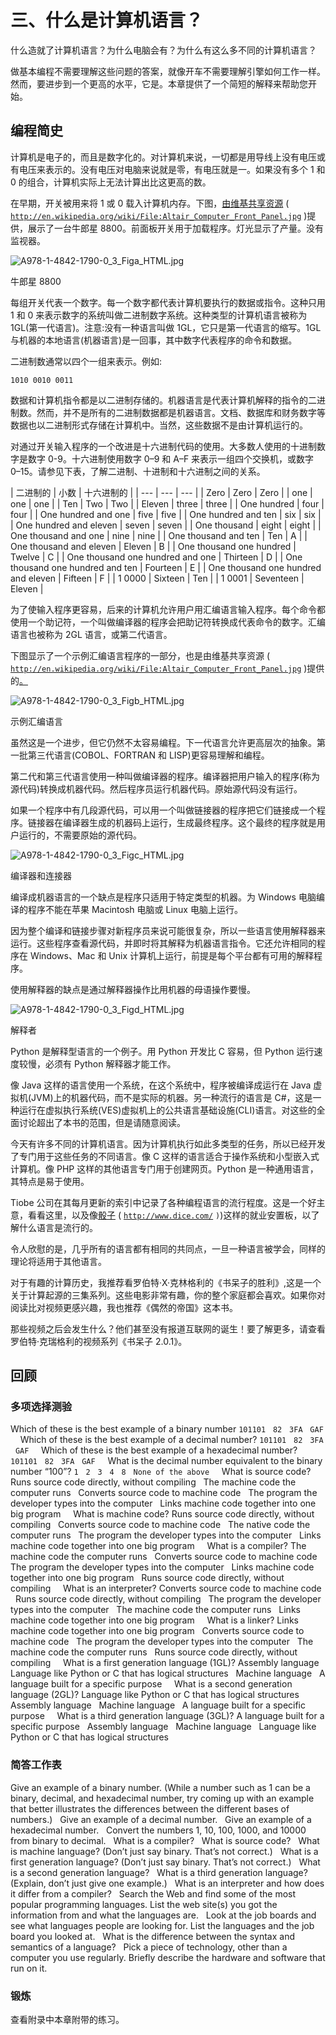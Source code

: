 # 三、什么是计算机语言？

什么造就了计算机语言？为什么电脑会有？为什么有这么多不同的计算机语言？

做基本编程不需要理解这些问题的答案，就像开车不需要理解引擎如何工作一样。然而，要进步到一个更高的水平，它是。本章提供了一个简短的解释来帮助您开始。

## 编程简史

计算机是电子的，而且是数字化的。对计算机来说，一切都是用导线上没有电压或有电压来表示的。没有电压对电脑来说就是零，有电压就是一。如果没有多个 1 和 0 的组合，计算机实际上无法计算出比这更高的数。

在早期，开关被用来将 1 或 0 载入计算机内存。下图，[由维基共享资源](http://en.wikipedia.org/wiki/File:Altair_Computer_Front_Panel.jpg) ( [`http://en.wikipedia.org/wiki/File:Altair_Computer_Front_Panel.jpg`](http://en.wikipedia.org/wiki/File:Altair_Computer_Front_Panel.jpg) )提供，展示了一台牛郎星 8800。前面板开关用于加载程序。灯光显示了产量。没有监视器。

![A978-1-4842-1790-0_3_Figa_HTML.jpg](img/A978-1-4842-1790-0_3_Figa_HTML.jpg)

牛郎星 8800

每组开关代表一个数字。每一个数字都代表计算机要执行的数据或指令。这种只用 1 和 0 来表示数字的系统叫做二进制数字系统。这种类型的计算机语言被称为 1GL(第一代语言)。注意:没有一种语言叫做 1GL，它只是第一代语言的缩写。1GL 与机器的本地语言(机器语言)是一回事，其中数字代表程序的命令和数据。

二进制数通常以四个一组来表示。例如:

`1010 0010 0011`

数据和计算机指令都是以二进制存储的。机器语言是代表计算机解释的指令的二进制数。然而，并不是所有的二进制数据都是机器语言。文档、数据库和财务数字等数据也以二进制形式存储在计算机中。当然，这些数据不是由计算机运行的。

对通过开关输入程序的一个改进是十六进制代码的使用。大多数人使用的十进制数字是数字 0-9。十六进制使用数字 0–9 和 A–F 来表示一组四个交换机，或数字 0–15。请参见下表，了解二进制、十进制和十六进制之间的关系。

<colgroup><col> <col> <col></colgroup> 
| 二进制的 | 小数 | 十六进制的 |
| --- | --- | --- |
| Zero | Zero | Zero |
| one | one | one |
| Ten | Two | Two |
| Eleven | three | three |
| One hundred | four | four |
| One hundred and one | five | five |
| One hundred and ten | six | six |
| One hundred and eleven | seven | seven |
| One thousand | eight | eight |
| One thousand and one | nine | nine |
| One thousand and ten | Ten | A |
| One thousand and eleven | Eleven | B |
| One thousand one hundred | Twelve | C |
| One thousand one hundred and one | Thirteen | D |
| One thousand one hundred and ten | Fourteen | E |
| One thousand one hundred and eleven | Fifteen | F |
| 1 0000 | Sixteen | Ten |
| 1 0001 | Seventeen | Eleven |

为了使输入程序更容易，后来的计算机允许用户用汇编语言输入程序。每个命令都使用一个助记符，一个叫做编译器的程序会把助记符转换成代表命令的数字。汇编语言也被称为 2GL 语言，或第二代语言。

下图显示了一个示例汇编语言程序的一部分，也是由维基共享资源 ( [`http://en.wikipedia.org/wiki/File:Altair_Computer_Front_Panel.jpg`](http://en.wikipedia.org/wiki/File:Altair_Computer_Front_Panel.jpg) )提供的[。](http://en.wikipedia.org/wiki/File:Motorola_6800_Assembly_Language.png)

![A978-1-4842-1790-0_3_Figb_HTML.jpg](img/A978-1-4842-1790-0_3_Figb_HTML.jpg)

示例汇编语言

虽然这是一个进步，但它仍然不太容易编程。下一代语言允许更高层次的抽象。第一批第三代语言(COBOL、FORTRAN 和 LISP)更容易理解和编程。

第二代和第三代语言使用一种叫做编译器的程序。编译器把用户输入的程序(称为源代码)转换成机器代码。然后程序员运行机器代码。原始源代码没有运行。

如果一个程序中有几段源代码，可以用一个叫做链接器的程序把它们链接成一个程序。链接器在编译器生成的机器码上运行，生成最终程序。这个最终的程序就是用户运行的，不需要原始的源代码。

![A978-1-4842-1790-0_3_Figc_HTML.jpg](img/A978-1-4842-1790-0_3_Figc_HTML.jpg)

编译器和连接器

编译成机器语言的一个缺点是程序只适用于特定类型的机器。为 Windows 电脑编译的程序不能在苹果 Macintosh 电脑或 Linux 电脑上运行。

因为整个编译和链接步骤对新程序员来说可能很复杂，所以一些语言使用解释器来运行。这些程序查看源代码，并即时将其解释为机器语言指令。它还允许相同的程序在 Windows、Mac 和 Unix 计算机上运行，前提是每个平台都有可用的解释程序。

使用解释器的缺点是通过解释器操作比用机器的母语操作要慢。

![A978-1-4842-1790-0_3_Figd_HTML.jpg](img/A978-1-4842-1790-0_3_Figd_HTML.jpg)

解释者

Python 是解释型语言的一个例子。用 Python 开发比 C 容易，但 Python 运行速度较慢，必须有 Python 解释器才能工作。

像 Java 这样的语言使用一个系统，在这个系统中，程序被编译成运行在 Java 虚拟机(JVM)上的机器代码，而不是实际的机器。另一种流行的语言是 C#，这是一种运行在虚拟执行系统(VES)虚拟机上的公共语言基础设施(CLI)语言。对这些的全面讨论超出了本书的范围，但是请随意阅读。

今天有许多不同的计算机语言。因为计算机执行如此多类型的任务，所以已经开发了专门用于这些任务的不同语言。像 C 这样的语言适合于操作系统和小型嵌入式计算机。像 PHP 这样的其他语言专门用于创建网页。Python 是一种通用语言，其特点是易于使用。

Tiobe 公司在其每月更新的索引中记录了各种编程语言的流行程度。这是一个好主意，看看这里，以及像[骰子](http://www.dice.com/) ( [`http://www.dice.com/`](http://www.dice.com/) `)`)这样的就业安置板，以了解什么语言是流行的。

令人欣慰的是，几乎所有的语言都有相同的共同点，一旦一种语言被学会，同样的理论将适用于其他语言。

对于有趣的计算历史，我推荐看罗伯特·X·克林格利的《书呆子的胜利》,这是一个关于计算起源的三集系列。这些电影非常有趣，你的整个家庭都会喜欢。如果你对阅读比对视频更感兴趣，我也推荐《偶然的帝国》这本书。

那些视频之后会发生什么？他们甚至没有报道互联网的诞生！要了解更多，请查看罗伯特·克瑞格利的视频系列《书呆子 2.0.1》。

## 回顾

### 多项选择测验

Which of these is the best example of a binary number `101101`   `82`   `3FA`   `GAF`     Which of these is the best example of a decimal number? `101101`   `82`   `3FA`   `GAF`     Which of these is the best example of a hexadecimal number? `101101`   `82`   `3FA`   `GAF`     What is the decimal number equivalent to the binary number “100”? `1`   `2`   `3`   `4`   `8`   `None of the above`     What is source code? Runs source code directly, without compiling   The machine code the computer runs   Converts source code to machine code   The program the developer types into the computer   Links machine code together into one big program     What is machine code? Runs source code directly, without compiling   Converts source code to machine code   The native code the computer runs   The program the developer types into the computer   Links machine code together into one big program     What is a compiler? The machine code the computer runs   Converts source code to machine code   The program the developer types into the computer   Links machine code together into one big program   Runs source code directly, without compiling     What is an interpreter? Converts source code to machine code   Runs source code directly, without compiling   The program the developer types into the computer   The machine code the computer runs   Links machine code together into one big program     What is a linker? Links machine code together into one big program   Converts source code to machine code   The program the developer types into the computer   The machine code the computer runs   Runs source code directly, without compiling     What is a first generation language (1GL)? Assembly language   Language like Python or C that has logical structures   Machine language   A language built for a specific purpose     What is a second generation language (2GL)? Language like Python or C that has logical structures   Assembly language   Machine language   A language built for a specific purpose     What is a third generation language (3GL)? A language built for a specific purpose   Assembly language   Machine language   Language like Python or C that has logical structures    

### 简答工作表

Give an example of a binary number. (While a number such as 1 can be a binary, decimal, and hexadecimal number, try coming up with an example that better illustrates the differences between the different bases of numbers.)   Give an example of a decimal number.   Give an example of a hexadecimal number.   Convert the numbers 1, 10, 100, 1000, and 10000 from binary to decimal.   What is a compiler?   What is source code?   What is machine language? (Don’t just say binary. That’s not correct.)   What is a first generation language? (Don’t just say binary. That’s not correct.)   What is a second generation language?   What is a third generation language? (Explain, don’t just give one example.)   What is an interpreter and how does it differ from a compiler?   Search the Web and find some of the most popular programming languages. List the web site(s) you got the information from and what the languages are.   Look at the job boards and see what languages people are looking for. List the languages and the job board you looked at.   What is the difference between the syntax and semantics of a language?   Pick a piece of technology, other than a computer you use regularly. Briefly describe the hardware and software that run on it.  

### 锻炼

查看附录中本章附带的练习。